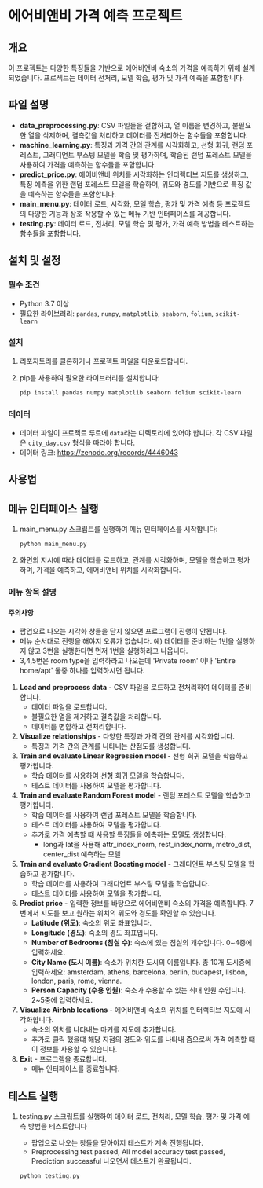 # 에어비앤비 가격 예측 프로젝트

## 개요
이 프로젝트는 다양한 특징들을 기반으로 에어비앤비 숙소의 가격을 예측하기 위해 설계되었습니다. 프로젝트는 데이터 전처리, 모델 학습, 평가 및 가격 예측을 포함합니다.

## 파일 설명

- **data_preprocessing.py**: CSV 파일들을 결합하고, 열 이름을 변경하고, 불필요한 열을 삭제하며, 결측값을 처리하고 데이터를 전처리하는 함수들을 포함합니다.
- **machine_learning.py**: 특징과 가격 간의 관계를 시각화하고, 선형 회귀, 랜덤 포레스트, 그래디언트 부스팅 모델을 학습 및 평가하며, 학습된 랜덤 포레스트 모델을 사용하여 가격을 예측하는 함수들을 포함합니다.
- **predict_price.py**: 에어비앤비 위치를 시각화하는 인터랙티브 지도를 생성하고, 특징 예측을 위한 랜덤 포레스트 모델을 학습하며, 위도와 경도를 기반으로 특징 값을 예측하는 함수들을 포함합니다.
- **main_menu.py**: 데이터 로드, 시각화, 모델 학습, 평가 및 가격 예측 등 프로젝트의 다양한 기능과 상호 작용할 수 있는 메뉴 기반 인터페이스를 제공합니다.
- **testing.py**: 데이터 로드, 전처리, 모델 학습 및 평가, 가격 예측 방법을 테스트하는 함수들을 포함합니다.

## 설치 및 설정

### 필수 조건

- Python 3.7 이상
- 필요한 라이브러리: `pandas`, `numpy`, `matplotlib`, `seaborn`, `folium`, `scikit-learn`

### 설치

1. 리포지토리를 클론하거나 프로젝트 파일을 다운로드합니다.
2. pip를 사용하여 필요한 라이브러리를 설치합니다:

   ```bash
   pip install pandas numpy matplotlib seaborn folium scikit-learn

### 데이터
- 데이터 파일이 프로젝트 루트에 `data`라는 디렉토리에 있어야 합니다. 각 CSV 파일은 `city_day.csv` 형식을 따라야 합니다.
- 데이터 링크: https://zenodo.org/records/4446043

## 사용법

## 메뉴 인터페이스 실행

1. main_menu.py 스크립트를 실행하여 메뉴 인터페이스를 시작합니다:

   ```bash
   python main_menu.py

2. 화면의 지시에 따라 데이터를 로드하고, 관계를 시각화하며, 모델을 학습하고 평가하며, 가격을 예측하고, 에어비앤비 위치를 시각화합니다.

### 메뉴 항목 설명

#### 주의사항

- 팝업으로 나오는 시각화 창들을 닫지 않으면 프로그램이 진행이 안됩니다. 
- 메뉴 순서대로 진행을 해야지 오류가 없습니다. 예) 데이터를 준비하는 1번을 실행하지 않고 3번을 실행한다면 먼저 1번을 실행하라고 나옵니다. 
- 3,4,5번은 room type을 입력하라고 나오는데 'Private room' 이나 'Entire home/apt' 둘중 하나를 입력하시면 됩니다.

1. **Load and preprocess data** - CSV 파일을 로드하고 전처리하여 데이터를 준비합니다.
    - 데이터 파일을 로드합니다.
    - 불필요한 열을 제거하고 결측값을 처리합니다.
    - 데이터를 병합하고 전처리합니다.
2. **Visualize relationships** - 다양한 특징과 가격 간의 관계를 시각화합니다.
    - 특징과 가격 간의 관계를 나타내는 산점도를 생성합니다.
3. **Train and evaluate Linear Regression model** - 선형 회귀 모델을 학습하고 평가합니다.
    - 학습 데이터를 사용하여 선형 회귀 모델을 학습합니다.
    - 테스트 데이터를 사용하여 모델을 평가합니다.
4. **Train and evaluate Random Forest model** - 랜덤 포레스트 모델을 학습하고 평가합니다.
    - 학습 데이터를 사용하여 랜덤 포레스트 모델을 학습합니다.
    - 테스트 데이터를 사용하여 모델을 평가합니다.
    - 추가로 가격 예측할 떄 사용할 특징들을 예측하는 모델도 생성합니다.
        - long과 lat을 사용해 attr_index_norm, rest_index_norm, metro_dist, center_dist 예측하는 모델 
5. **Train and evaluate Gradient Boosting model** - 그래디언트 부스팅 모델을 학습하고 평가합니다.
    - 학습 데이터를 사용하여 그래디언트 부스팅 모델을 학습합니다.
    - 테스트 데이터를 사용하여 모델을 평가합니다.
6. **Predict price** - 입력한 정보를 바탕으로 에어비앤비 숙소의 가격을 예측합니다. 7번에서 지도를 보고 원하는 위치의 위도와 경도를 확인할 수 있습니다. 
    - **Latitude (위도)**: 숙소의 위도 좌표입니다. 
    - **Longitude (경도)**: 숙소의 경도 좌표입니다.
    - **Number of Bedrooms (침실 수)**: 숙소에 있는 침실의 개수입니다. 0~4중에 입력하세요. 
    - **City Name (도시 이름)**: 숙소가 위치한 도시의 이름입니다. 총 10개 도시중에 입력하세요: amsterdam, athens, barcelona, berlin, budapest, lisbon, london, paris, rome, vienna.
    - **Person Capacity (수용 인원)**: 숙소가 수용할 수 있는 최대 인원 수입니다. 2~5중에 입력하세요. 
7. **Visualize Airbnb locations** - 에어비앤비 숙소의 위치를 인터랙티브 지도에 시각화합니다.
    - 숙소의 위치를 나타내는 마커를 지도에 추가합니다.
    - 추가로 클릭 했을떄 해당 지점의 경도와 위도를 나타내 줌으로써 가격 예측할 떄 이 정보를 사용할 수 있습니다. 
8. **Exit** - 프로그램을 종료합니다.
    - 메뉴 인터페이스를 종료합니다.
   
## 테스트 실행

1. testing.py 스크립트를 실행하여 데이터 로드, 전처리, 모델 학습, 평가 및 가격 예측 방법을 테스트합니다

    - 팝업으로 나오는 창들을 닫아야지 테스트가 계속 진행됩니다. 
    - Preprocessing test passed, All model accuracy test passed, Prediction successful 나오면서 테스트가 완료됩니다. 

   ```bash
   python testing.py






